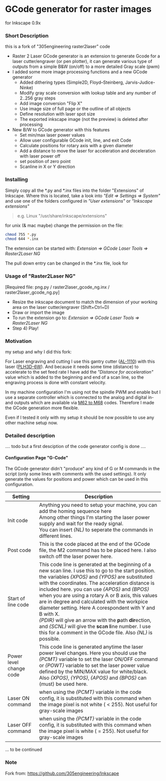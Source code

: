 # GCode generator for raster images

for Inkscape 0.9x

### Short Description

this is a fork of "305engineering raster2laser" code

- Raster 2 Laser GCode generator is an extension to generate Gcode for a laser cutter/engraver (or pen plotter), it can generate various type of outputs from a simple B&W (on/off) to a more detailed Gray scale (pwm)
- I added some more image processing functions and a new GCode generator
  - Added  dithering types (Simple2D, Floyd–Steinberg, Jarvis-Judice-Ninke)
  - Modify gray scale conversion with lookup table and any number of 2..256 gray steps
  - Add image conversion "Flip X"
  - Use image size of full page or the outline of all objects
  - Define resolution with laser spot size
  - The exported inkscape image (not the preview) is deleted after processing
- New B/W to GCode generator with this features
  - Set min/max laser power values
  - Allow user configurable GCode init, line, and exit Code
  - Calculate positions for rotary axis with a given diameter
  - Add a distance to move the laser for acceleration and deceleration with laser power off
  - set position of zero point
  - Scanline in X or Y direction


### Installing

Simply copy all the *.py and *.inx files into the folder "Extensions" of Inkscape. Where this is located, take a look into *"Edit => Settings => System"* and use one of the folders configured in *"User extensions"* or *"Inkscape extensions"*

> e.g. Linux  "/usr/share/inkscape/extensions" 


for unix (& mac maybe) change the permission on the file:

```bash
chmod 755 *.py
chmod 644 *.inx
```

The extension can be started with: *Extension => GCode Laser Tools => Raster2Laser NG*

The pull down entry can be changed in the *.inx file, look for <submenu name="GCode Laser tools"/>

### Usage of "Raster2Laser NG"

[Required file: png.py / raster2laser_gcode_ng.inx / raster2laser_gcode_ng.py]

- Resize the inkscape document to match the dimension of your working area on the laser cutter/engraver (Shift+Ctrl+D)
- Draw or import the image
- To run the extension go to: *Extension => GCode Laser Tools => Raster2Laser NG*
- Step 4) Play!

### Motivation

my setup and why I did this fork:

For Laser engraving and cutting I use this gantry cutter ([AL-1110](https://webseite.sorotec.de/produkte/alu-line/)) with this laser ([PLH3D-6W](https://optlasersgrav.com/Engraving-Laser-Heads-PLH3D-6W-Series)). And because it needs some time (distance) to accelerate to the set feed rate I have add the *"Distance for acceleration"* value which is added to the beginning and end of a scan line, so the engraving process is done with constant velocity.

In my machine configuration I'm using not the spindle PWM and enable but I use a separate controller which is connected to the analog and digital in- and outputs which are available via [M62 to M68](http://linuxcnc.org/docs/html/gcode/m-code.html#mcode:m62-m65) codes. Therefore I made the GCode generation more flexible.

Even if I tested it only with my setup it should be now possible to use any other machine setup now.

### Detailed description 

.... todo but a first desciption of the code generator config is done ....

#### Configuration Page "G-Code"

The GCode generator didn't "produce" any kind of G or M commands in the script (only some lines with comments with the used settings). It only generate the values for positions and power which can be used in this configuration.

| Setting                 | Description                                                  |
| ----------------------- | ------------------------------------------------------------ |
| Init code               | Anything you need to setup your machine, you can add the homing sequence here<br />Among other things I'm starting the laser power supply and wait for the ready signal.<br />You can insert *{NL}* to seperate the commands in different lines. |
| Post code               | This is the code placed at the end of the GCode file, the M2 command has to be placed here. I also switch off the laser power here. |
| Start of line code      | This code line is generated at the beginning of a new scan line. I use this to go to the start position. the variables *{XPOS}* and *{YPOS}* are substituted with the coordinates. The acceleration distance is included here. you can use *{APOS}* and *{BPOS}* when you are using a rotary A or B axis, this values are in degree and calculated with the workpice diameter setting. Here A corespondent with Y and B with X. <br />*{PDIR}* will give an arrow with the **p**ath **dir**ection, and *{SCNL}* will give the **sc**a**n** **l**ine number. I use this for a comment in the GCode file. Also *{NL}* is possible. |
| Power level change code | This code line is generated anytime the laser power level changes. Here you should use the *{PCMT}* variable to set the laser ON/OFF command or *{POWT}* variable to set the laser power value defined by the MIN/MAX value for white/black. Also *{XPOS}*, *{YPOS}*, *{APOS}* and *{BPOS}* can (must) be used here. |
| Laser ON command        | when using the *{PCMT}* variable in the code config, it is substituted with this command when the image pixel is not white ( < 255). Not useful for gray-scale images |
| Laser OFF command       | when using the *{PCMT}* variable in the code config, it is substituted with this command when the image pixel is white ( = 255). Not useful for gray-scale images |

... to be continued

### Note

Fork from: https://github.com/305engineering/Inkscape
